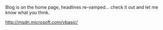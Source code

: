 Blog is on the home page, headlines re-vamped&#8230; check it out and let me know what you think.

<a href="http://msdn.microsoft.com/vbasic/" target="_blank">http://msdn.microsoft.com/vbasic/</a>